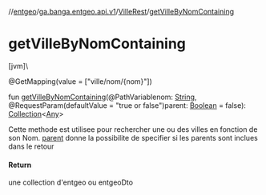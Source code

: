 //[entgeo](../../../index.md)/[ga.banga.entgeo.api.v1](../index.md)/[VilleRest](index.md)/[getVilleByNomContaining](get-ville-by-nom-containing.md)

# getVilleByNomContaining

[jvm]\

@GetMapping(value = ["ville/nom/{nom}"])

fun [getVilleByNomContaining](get-ville-by-nom-containing.md)(@PathVariablenom: [String](https://kotlinlang.org/api/latest/jvm/stdlib/kotlin/-string/index.html), @RequestParam(defaultValue = "true or false")parent: [Boolean](https://kotlinlang.org/api/latest/jvm/stdlib/kotlin/-boolean/index.html) = false): [Collection](https://kotlinlang.org/api/latest/jvm/stdlib/kotlin.collections/-collection/index.html)&lt;[Any](https://kotlinlang.org/api/latest/jvm/stdlib/kotlin/-any/index.html)&gt;

Cette methode est utilisee pour rechercher une ou des villes en fonction de son Nom. [parent](get-ville-by-nom-containing.md) donne la possibilite de specifier si les parents sont inclues dans le retour

#### Return

une collection d'entgeo ou entgeoDto
